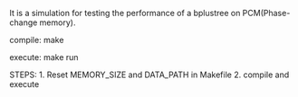 It is a simulation for testing the performance of a bplustree on PCM(Phase-change memory).

compile:
    make

execute:
    make run

STEPS:
    1. Reset MEMORY_SIZE and DATA_PATH in Makefile
    2. compile and execute
